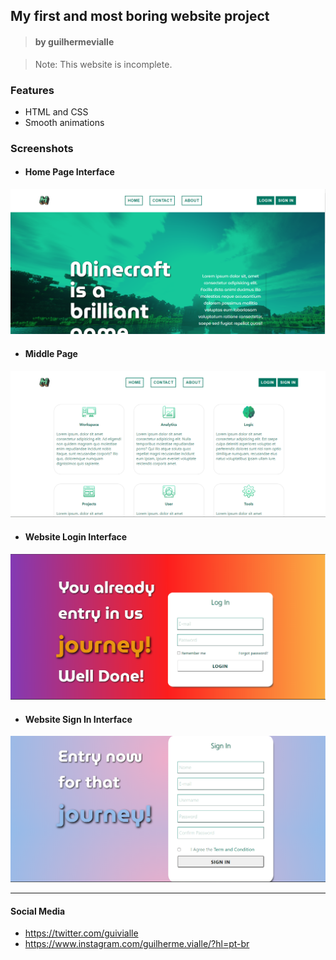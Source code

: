 
## My first and most boring website project
> #### by guilhermevialle

> Note: This website is incomplete.

### Features
- HTML and CSS
- Smooth animations

### Screenshots

- #### Home Page Interface

![](https://github.com/guilhermevialle/Website-de-Testes/blob/main/CSS-NA-UNHA/Screenshots/capture.PNG)

- #### Middle Page 
![](https://github.com/guilhermevialle/Website-de-Testes/blob/main/CSS-NA-UNHA/Screenshots/capture2.PNG)

- #### Website Login Interface
![](https://github.com/guilhermevialle/Website-de-Testes/blob/main/CSS-NA-UNHA/Screenshots/capture3.PNG)

- #### Website Sign In Interface
![](https://github.com/guilhermevialle/Website-de-Testes/blob/main/CSS-NA-UNHA/Screenshots/capture4.PNG)

------------

#### Social Media

- https://twitter.com/guivialle
- https://www.instagram.com/guilherme.vialle/?hl=pt-br
